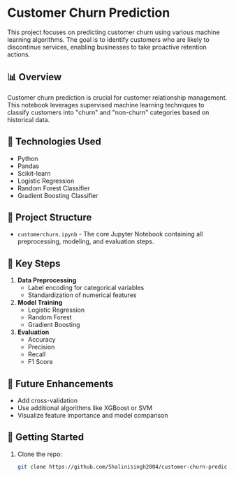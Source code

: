 # Customer Churn Prediction

This project focuses on predicting customer churn using various machine learning algorithms. The goal is to identify customers who are likely to discontinue services, enabling businesses to take proactive retention actions.

## 📊 Overview

Customer churn prediction is crucial for customer relationship management. This notebook leverages supervised machine learning techniques to classify customers into "churn" and "non-churn" categories based on historical data.

## 🔧 Technologies Used

- Python
- Pandas
- Scikit-learn
- Logistic Regression
- Random Forest Classifier
- Gradient Boosting Classifier

## 📁 Project Structure

- `customerchurn.ipynb` - The core Jupyter Notebook containing all preprocessing, modeling, and evaluation steps.

## 📌 Key Steps

1. **Data Preprocessing**
   - Label encoding for categorical variables
   - Standardization of numerical features
2. **Model Training**
   - Logistic Regression
   - Random Forest
   - Gradient Boosting
3. **Evaluation**
   - Accuracy
   - Precision
   - Recall
   - F1 Score

## 🧠 Future Enhancements

- Add cross-validation
- Use additional algorithms like XGBoost or SVM
- Visualize feature importance and model comparison

## 🚀 Getting Started

1. Clone the repo:
   ```bash
   git clone https://github.com/Shalinisingh2004/customer-churn-prediction.git
